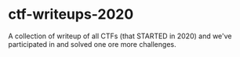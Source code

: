 # ctf-writeups-2020
A collection of writeup of all CTFs (that STARTED in 2020) and we've participated in and solved one ore more challenges.
